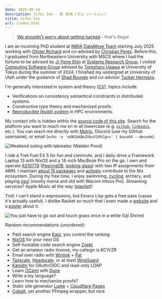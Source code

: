 ```yaml
---
date: 2025-05-14
description: Yifei Sun - 孫 奕飛 (そん いーふぇい)
title: Yifei Sun
url: /index.html
---
```


> [We shouldn't worry about getting hacked](https://otel.ysun.co/public-dashboards/55f1b79c57bb40cd96a871ec6197f02e) - that's illegal.

I am an incoming PhD student at [INRIA](https://www.inria.fr) [DataMove Team](https://team.inria.fr/datamove) starting July 2025
working with [Olivier Richard](https://datamove.imag.fr/olivier.richard) and co-advised by [Christian Perez](https://graal.ens-lyon.fr/~cperez/web/doku.php/start).
Before this, I graduated from Northeastern University with MSCS where I had the fortune to be advised by [Ji-Yong Shin](https://www.jiyongshin.info) at [Systems Research Group](https://srg.khoury.northeastern.edu).
I visited [Computing Software Group](https://www.csg.ci.i.u-tokyo.ac.jp/en) advised by [Tomoharu Ugawa](https://tugawa.github.io/index-e.html) at University of Tokyo during the summer of 2024.
I finished my undergrad at University of Utah under the guidance of [Shad Roundy](https://iss.mech.utah.edu/shad-roundy) and co-advisor [Tucker Hermans](https://robot-learning.cs.utah.edu/thermans).

I'm generally interested in system and theory ([CV](/cv)), topics include:

- Verifications on consistency semantical constraints in distributed systems.
- Constructive type theory and mechanized proofs.
- [Reproducible (build) system](https://reproducible-builds.org) in HPC environments.

My contact info is hidden within the [source code of this site](https://github.com/search?q=repo%3Astepbrobd%2Fysun+%22hidden%3A+true%22+%22external%3A+https%3A%2F%2F%22+%22layout%3A+redirect.vto%22&type=code).
Search for the platform you want to reach me on in all lowercase (e.g. [`github`](/github), [`linkedin`](/linkedin), etc.).
You can reach me directly with [Matrix](/matrix), Discord (use my GitHub username), or email (`echo -n 'eXN1bkBoZXkuY29tCg==' | base64 --decode`).

![Weekend outing with labmates (Walden Pond)](/assets/static/img/home-1.webp)

I ride a Trek Fuel EX 5 for fun and commute, and I daily-drive a Framework Laptop 13 with NixOS and a 14-inch MacBook Pro on the go.
I own and operate [AS10779](/10779) ([PeeringDB](/peeringdb), [looking glass](https://bgp.tools/lg/10779)) with two IP assignments from ARIN.
I maintain [about 15 packages](https://repology.org/maintainers/?search=ysun%40hey.com) and [actively](https://github.com/NixOS/nixpkgs/issues?q=involves%3Astepbrobd) contribute to the Nix ecosystem.
During my free time, I enjoy swimming, [cycling](/strava), archery, and playing [osu!](/osu) (mostly mania and std with Wacom Intuos Pro).
Streaming services? Apple Music all the way ([playlist](/music))!

Troll: I can't stand s-expressions, but Emacs Lisp gets a free pass (cause it's actually useful).
I dislike Racket so much that I even made a [website](https://rkt.lol) and a [poster](https://rkt.lol/poster.pdf) about it.

![You just have to go out and touch grass once in a while (Uji Shrine)](/assets/static/img/home-2.webp)

Random recommendations (unordered):

- Paid search engine [Kagi](https://kagi.com), you control the ranking
- [NixOS](https://nixos.org) for your next OS
- Self-hostable code search engine [Zoekt](https://github.com/sourcegraph/zoekt)
- Get an amateur radio license, my callsign is KC1VZR
- Email over radio with [Winlink](https://winlink.org) + [Pat](https://github.com/la5nta/pat)
- [Tailscale](https://tailscale.com), [Headscale](https://github.com/juanfont/headscale), or at least [WireGuard](https://www.wireguard.com)
- [Kanidm](https://kanidm.com) for OAuth/OIDC and read-only LDAP
- Learn [OCaml](https://ocaml.org) with [Dune](https://dune.build)
- Write a toy language?
- Learn how to mechanize proofs?
- Static site generator [Lume](https://github.com/lumeland/lume) + [Cloudflare Pages](https://pages.cloudflare.com)
- [Cobalt](https://cobalt.tools/about/general), yet another FFmpeg wrapper, but nice
